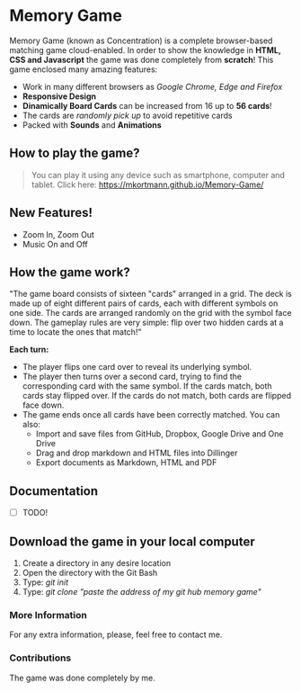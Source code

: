 # Memory Game

Memory Game (known as Concentration) is a complete browser-based matching game cloud-enabled. 
In order to show the knowledge in **HTML, CSS and Javascript** the game was done completely from **scratch**! 
This game enclosed many amazing features:

  - Work in many different browsers as _Google Chrome, Edge and Firefox_
  - **Responsive Design**
  - **Dinamically Board Cards** can be increased from 16 up to **56 cards**!
  - The cards are _randomly pick up_ to avoid repetitive cards
  - Packed with **Sounds** and **Animations**
  
## How to play the game?

> You can play it using any device such as smartphone, computer and tablet. 
> Click here: https://mkortmann.github.io/Memory-Game/

## New Features!

  - Zoom In, Zoom Out
  - Music On and Off

## How the game work?

 "The game board consists of sixteen "cards" arranged in a grid. The deck is made up of eight different pairs of cards, each with different symbols on one side. The cards are arranged randomly on the grid with the symbol face down. The gameplay rules are very simple: flip over two hidden cards at a time to locate the ones that match!"

**Each turn:**

- The player flips one card over to reveal its underlying symbol.
- The player then turns over a second card, trying to find the corresponding card with the same symbol.
If the cards match, both cards stay flipped over.
If the cards do not match, both cards are flipped face down.
- The game ends once all cards have been correctly matched.
You can also:
  - Import and save files from GitHub, Dropbox, Google Drive and One Drive
  - Drag and drop markdown and HTML files into Dillinger
  - Export documents as Markdown, HTML and PDF
## Documentation

* [ ] TODO!

## Download the game in your local computer

1. Create a directory in any desire location
1. Open the directory with the Git Bash
1. Type: _git init_
1. Type: _git clone "paste the address of my git hub memory game"_

### More Information

For any extra information, please, feel free to contact me.

### Contributions

The game was done completely by me. 

